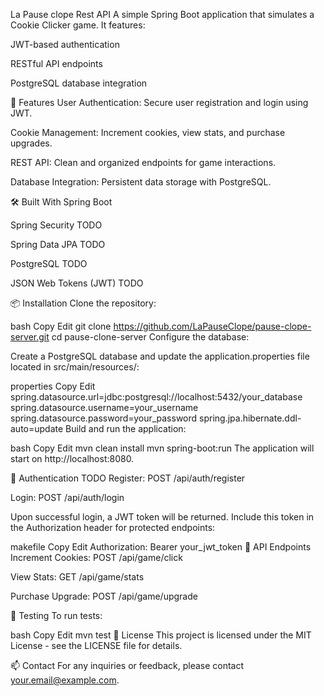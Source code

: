 La Pause clope Rest API
A simple Spring Boot application that simulates a Cookie Clicker game. It features:

JWT-based authentication

RESTful API endpoints

PostgreSQL database integration

🚀 Features
User Authentication: Secure user registration and login using JWT.

Cookie Management: Increment cookies, view stats, and purchase upgrades.

REST API: Clean and organized endpoints for game interactions.

Database Integration: Persistent data storage with PostgreSQL.

🛠️ Built With
Spring Boot

Spring Security TODO

Spring Data JPA TODO

PostgreSQL TODO

JSON Web Tokens (JWT) TODO

📦 Installation
Clone the repository:

bash
Copy
Edit
git clone https://github.com/LaPauseClope/pause-clope-server.git
cd pause-clone-server
Configure the database:

Create a PostgreSQL database and update the application.properties file located in src/main/resources/:

properties
Copy
Edit
spring.datasource.url=jdbc:postgresql://localhost:5432/your_database
spring.datasource.username=your_username
spring.datasource.password=your_password
spring.jpa.hibernate.ddl-auto=update
Build and run the application:

bash
Copy
Edit
mvn clean install
mvn spring-boot:run
The application will start on http://localhost:8080.

🔐 Authentication TODO
Register: POST /api/auth/register

Login: POST /api/auth/login

Upon successful login, a JWT token will be returned. Include this token in the Authorization header for protected endpoints:

makefile
Copy
Edit
Authorization: Bearer your_jwt_token
📖 API Endpoints
Increment Cookies: POST /api/game/click

View Stats: GET /api/game/stats

Purchase Upgrade: POST /api/game/upgrade

🧪 Testing
To run tests:

bash
Copy
Edit
mvn test
📄 License
This project is licensed under the MIT License - see the LICENSE file for details.

📫 Contact
For any inquiries or feedback, please contact your.email@example.com.
